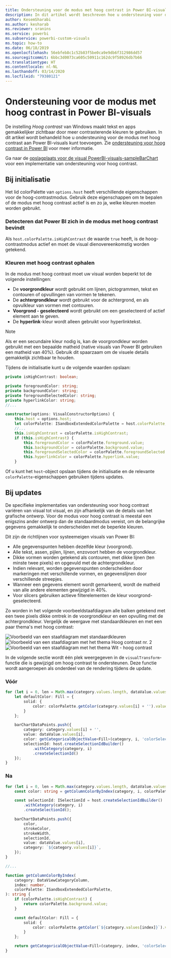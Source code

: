 ```yaml
---
title: Ondersteuning voor de modus met hoog contrast in Power BI-visuals
description: In dit artikel wordt beschreven hoe u ondersteuning voor de modus met hoog contrast aan Power BI-visuals kunt toevoegen.
author: KesemSharabi
ms.author: kesharab
ms.reviewer: sranins
ms.service: powerbi
ms.subservice: powerbi-custom-visuals
ms.topic: how-to
ms.date: 06/18/2019
ms.openlocfilehash: 56ebfeb8c1c52b83f5be0ca9e9db6f312986dd57
ms.sourcegitcommit: 6bbc3d0073ca605c50911c162dc9f58926db7b66
ms.translationtype: HT
ms.contentlocale: nl-NL
ms.lasthandoff: 03/14/2020
ms.locfileid: "79380121"
---
```

# <a name="high-contrast-mode-support-in-power-bi-visuals"></a>Ondersteuning voor de modus met hoog contrast in Power BI-visuals

De instelling *Hoog contrast* van Windows maakt tekst en apps gemakkelijker zichtbaar door meer contrasterende kleuren te gebruiken. In dit artikel wordt behandeld hoe u ondersteuning voor de modus met hoog contrast aan Power BI-visuals kunt toevoegen. Zie [ondersteuning voor hoog contrast in Power BI](https://powerbi.microsoft.com/blog/power-bi-desktop-june-2018-feature-summary/#highContrast) voor meer informatie.

Ga naar de [opslagplaats voor de visual PowerBI-visuals-sampleBarChart](https://github.com/Microsoft/PowerBI-visuals-sampleBarChart/commit/61011c82b66ca0d3321868f1d089c65101ca42e6) voor een implementatie van ondersteuning voor hoog contrast.

## <a name="on-initialization"></a>Bij initialisatie

Het lid colorPalette van `options.host` heeft verschillende eigenschappen voor de hoog-contrastmodus. Gebruik deze eigenschappen om te bepalen of de modus met hoog contrast actief is en zo ja, welke kleuren moeten worden gebruikt.

### <a name="detect-that-power-bi-is-in-high-contrast-mode"></a>Detecteren dat Power BI zich in de modus met hoog contrast bevindt

Als `host.colorPalette.isHighContrast` de waarde `true` heeft, is de hoog-contrastmodus actief en moet de visual dienovereenkomstig worden getekend.

### <a name="get-high-contrast-colors"></a>Kleuren met hoog contrast ophalen

In de modus met hoog contrast moet uw visual worden beperkt tot de volgende instellingen:

* De **voorgrondkleur** wordt gebruikt om lijnen, pictogrammen, tekst en contouren of opvullingen van vormen te tekenen.
* De **achtergrondkleur** wordt gebruikt voor de achtergrond, en als opvulkleur van vormen met contouren.
* **Voorgrond - geselecteerd** wordt gebruikt om een geselecteerd of actief element aan te geven.
* De **hyperlink**-kleur wordt alleen gebruikt voor hyperlinktekst.

> [!NOTE]
> Als er een secundaire kleur nodig is, kan de voorgrondkleur worden gebruikt met een bepaalde matheid (native visuals van Power BI gebruiken een matheid van 40%). Gebruik dit spaarzaam om de visuele details gemakkelijk zichtbaar te houden.

Tijdens de initialisatie kunt u de volgende waarden opslaan:

```typescript
private isHighContrast: boolean;

private foregroundColor: string;
private backgroundColor: string;
private foregroundSelectedColor: string;
private hyperlinkColor: string;
//...

constructor(options: VisualConstructorOptions) {
    this.host = options.host;
    let colorPalette: ISandboxExtendedColorPalette = host.colorPalette;
    //...
    this.isHighContrast = colorPalette.isHighContrast;
    if (this.isHighContrast) {
        this.foregroundColor = colorPalette.foreground.value;
        this.backgroundColor = colorPalette.background.value;
        this.foregroundSelectedColor = colorPalette.foregroundSelected.value;
        this.hyperlinkColor = colorPalette.hyperlink.value;
    }
```

Of u kunt het `host`-object opslaan tijdens de initialisatie en de relevante `colorPalette`-eigenschappen gebruiken tijdens updates.

## <a name="on-update"></a>Bij updates

De specifieke implementaties van ondersteuning voor hoog contrast variëren van visual tot visual, en zijn afhankelijk van de details van het grafische ontwerp. Voor de modus voor hoog contrast is meestal een enigszins ander ontwerp dan de standaardmodus vereist, om de belangrijke gegevens gemakkelijk te onderscheiden met de beperkte kleuren.

Dit zijn de richtlijnen voor systeemeigen visuals van Power BI:

* Alle gegevenspunten hebben dezelfde kleur (voorgrond).
* Alle tekst, assen, pijlen, lijnen, enzovoort hebben de voorgrondkleur.
* Dikke vormen worden getekend als contouren, met dikke lijnen (ten minste twee pixels) en opgevuld met de achtergrondkleur.
* Indien relevant, worden gegevenspunten onderscheiden door markeringen met verschillende vormen, en gegevenslijnen door verschillende streepjes.
* Wanneer een gegevens element wordt gemarkeerd, wordt de matheid van alle andere elementen gewijzigd in 40%.
* Voor slicers gebruiken actieve filterelementen de kleur voorgrond-geselecteerd.

Zo worden in het volgende voorbeeldstaafdiagram alle balken getekend met een twee pixels dikke omtrek in de voorgrondkleur en een opvulling met de achtergrondkleur. Vergelijk de weergave met standaardkleuren en met een paar thema's met hoog contrast:

![Voorbeeld van een staafdiagram met standaardkleuren](media/high-contrast-support/hc-samplebarchart-standard.png)
![Voorbeeld van een staafdiagram met het thema *Hoog contrast nr. 2*](media/high-contrast-support/hc-samplebarchart-dark2.png)
![Voorbeeld van een staafdiagram met het thema *Wit - hoog contrast*](media/high-contrast-support/hc-samplebarchart-white.png)

In de volgende sectie wordt één plek weergegeven in de `visualTransform`-functie die is gewijzigd om hoog contrast te ondersteunen. Deze functie wordt aangeroepen als onderdeel van de rendering tijdens de update.

### <a name="before"></a>Vóór

```typescript
for (let i = 0, len = Math.max(category.values.length, dataValue.values.length); i < len; i++) {
    let defaultColor: Fill = {
        solid: {
            color: colorPalette.getColor(category.values[i] + '').value
        }
    };

    barChartDataPoints.push({
        category: category.values[i] + '',
        value: dataValue.values[i],
        color: getCategoricalObjectValue<Fill>(category, i, 'colorSelector', 'fill', defaultColor).solid.color,
        selectionId: host.createSelectionIdBuilder()
            .withCategory(category, i)
            .createSelectionId()
    });
}
```

### <a name="after"></a>Na

```typescript
for (let i = 0, len = Math.max(category.values.length, dataValue.values.length); i < len; i++) {
    const color: string = getColumnColorByIndex(category, i, colorPalette);

    const selectionId: ISelectionId = host.createSelectionIdBuilder()
        .withCategory(category, i)
        .createSelectionId();

    barChartDataPoints.push({
        color,
        strokeColor,
        strokeWidth,
        selectionId,
        value: dataValue.values[i],
        category: `${category.values[i]}`,
    });
}

//...

function getColumnColorByIndex(
    category: DataViewCategoryColumn,
    index: number,
    colorPalette: ISandboxExtendedColorPalette,
): string {
    if (colorPalette.isHighContrast) {
        return colorPalette.background.value;
    }

    const defaultColor: Fill = {
        solid: {
            color: colorPalette.getColor(`${category.values[index]}`).value,
        }
    };

    return getCategoricalObjectValue<Fill>(category, index, 'colorSelector', 'fill', defaultColor).solid.color;
}
```
